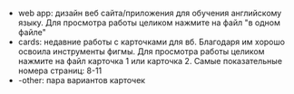 - web app: дизайн веб сайта/приложения для обучения английскому языку. Для просмотра работы целиком нажмите на файл "в одном файле"
- cards: недавние работы с карточками для вб. Благодаря им хорошо освоила инструменты фигмы. Для просмотра работы целиком нажмите на файл карточка 1 или карточка 2. Самые показательные номера страниц: 8-11
- -other: пара вариантов карточек

